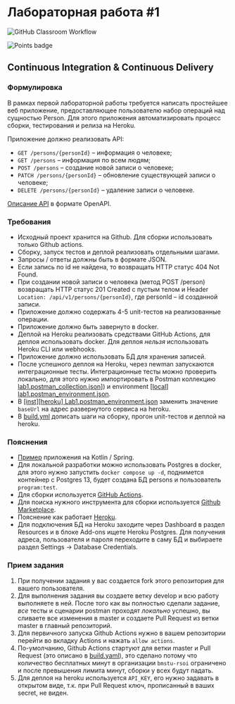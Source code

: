 # Лабораторная работа #1

![GitHub Classroom Workflow](../../workflows/GitHub%20Classroom%20Workflow/badge.svg?branch=master)

![Points badge](../../blob/badges/.github/badges/points.svg)

## Continuous Integration & Continuous Delivery

### Формулировка

В рамках первой лабораторной работы требуется написать простейшее веб приложение, предоставляющее пользователю набор
операций над сущностью Person. Для этого приложения автоматизировать процесс сборки, тестирования и релиза на Heroku.

Приложение должно реализовать API:

* `GET /persons/{personId}` – информация о человеке;
* `GET /persons` – информация по всем людям;
* `POST /persons` – создание новой записи о человеке;
* `PATCH /persons/{personId}` – обновление существующей записи о человеке;
* `DELETE /persons/{personId}` – удаление записи о человеке.

[Описание API](person-service.yaml) в формате OpenAPI.

### Требования

* Исходный проект хранится на Github. Для сборки использовать только Github actions.
* Сборку, запуск тестов и деплой реализовать отдельными шагами.
* Запросы / ответы должны быть в формате JSON.
* Если запись по id не найдена, то возвращать HTTP статус 404 Not Found.
* При создании новой записи о человека (метод POST /person) возвращать HTTP статус 201 Created с пустым телом и
  Header `Location: /api/v1/persons/{personId}`, где personId – id созданной записи.
* Приложение должно содержать 4-5 unit-тестов на реализованные операции.
* Приложение должно быть завернуто в docker.
* Деплой на Heroku реализовать средствами GitHub Actions, для деплоя использовать docker. Для деплоя _нельзя_
  использовать Heroku CLI или webhooks.
* Приложение должно использовать БД для хранения записей.
* После успешного деплоя на Heroku, через newman запускаются интеграционные тесты. Интеграционные тесты можно проверить
  локально, для этого нужно импортировать в Postman
  коллекцию [lab1.postman_collection.json](postman/%5Binst%5D%20Lab1.postman_collection.json)]) и
  environment [[local] lab1.postman_environment.json](postman/%5Binst%5D%5Blocal%5D%20Lab1.postman_environment.json).
* В [[inst][heroku] Lab1.postman_environment.json](postman/%5Binst%5D%5Bheroku%5D%20Lab1.postman_environment.json)
  заменить значение `baseUrl` на адрес развернутого сервиса на heroku.
* В [build.yml](.github/workflows/build.yml) дописать шаги на сборку, прогон unit-тестов и деплой на heroku.

### Пояснения

* [Пример](https://github.com/Romanow/person-service) приложения на Kotlin / Spring.
* Для локальной разработки можно использовать Postgres в docker, для этого нужно запустить `docker compose up -d`,
  поднимется контейнер с Postgres 13, будет создана БД persons и пользователь `program:test`.
* Для сборки используется [GitHub Actions](https://docs.github.com/en/actions).
* Для поиска нужного инструмента для сборки используется [Github Marketplace](https://github.com/marketplace).
* Пояснение как работает [Heroku](https://devcenter.heroku.com/articles/how-heroku-works).
* Для подключения БД на Heroku заходите через Dashboard в раздел Resources и в блоке Add-ons ищете Heroku Postgres. Для
  получения адреса, пользователя и пароля переходите в саму БД и выбираете раздел Settings -> Database Credentials.

### Прием задания

1. При получении задания у вас создается fork этого репозитория для вашего пользователя.
1. Для выполнения задания вы создаете ветку develop и всю работу выполняете в ней. После того как вы полностью сделали
   задание, _все_ тесты и сценарии postman проходят _локально_ успешно, вы сливаете все изменения в master и создаете
   Pull Request из ветки master в главный репозиторий.
1. Для первичного запуска Github Actions нужно в вашем репозитории перейти во вкладку Actions и нажать `allow actions`.
1. По-умолчанию, Github Actions стартуют для ветки master и Pull Request (это описано
   в [build.yaml](.github/workflows/build.yml)), это сделано потому что количество бесплатных минут в
   организации `bmstu-rsoi` ограничено и после превышения лимита минут, сборки у всех будут падать.
1. Для деплоя на heroku используется `API_KEY`, его нужно задавать в открытом виде, т.к. при Pull Request ключ,
   прописанный в ваших secret, не виден.